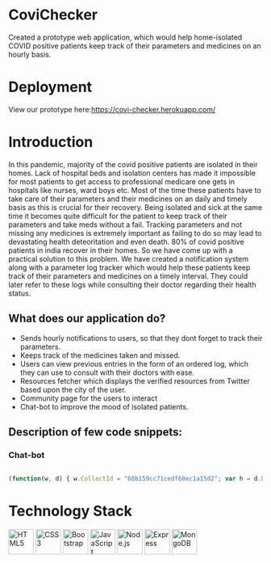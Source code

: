 # CoviChecker
Created a prototype web application, which would help home-isolated COVID positive patients keep track of their parameters and medicines on an hourly basis.
# Deployment
View our prototype here:https://covi-checker.herokuapp.com/
# Introduction
In this pandemic, majority of the covid positive patients are  isolated in their homes. Lack of hospital beds and isolation centers has made it impossible for most patients to get access to professional medicare one gets in hospitals like nurses, ward boys etc. Most of the time these patients have to take care of their parameters and their medicines on an daily and timely  basis as this is crucial for their recovery. Being isolated and sick at the same time it becomes quite difficult for the patient to keep track of their parameters and take meds without a fail. Tracking parameters and not missing any medicines is extremely important as failing to do so may lead to devastating health deteoritation and even death. 80% of covid positive patients in india recover in their homes. So we have come up with a practical solution to this problem. We have created a notification system along with a parameter log tracker which would help these patients keep track of their parameters and medicines on a timely interval. They could later refer to these logs while consulting their doctor regarding their health status.
## What does our application do?
* Sends hourly notifications to users, so that they dont forget to track their parameters.
* Keeps track of the medicines taken and missed.
* Users can view previous entries in the form of an ordered log, which they can use to consult with their doctors with ease.
* Resources fetcher which displays the verified resources from Twitter based upon the city of the user.
* Community page for the users to interact
* Chat-bot to improve the mood of isolated patients.
## Description of few code snippets:
### Chat-bot
``` js

(function(w, d) { w.CollectId = "60b159cc71cedf60ec1a15d2"; var h = d.head || d.getElementsByTagName("head")[0]; var s = d.createElement("script"); s.setAttribute("type", "text/javascript"); s.async=true; s.setAttribute("src", "https://collectcdn.com/launcher.js"); h.appendChild(s); })(window, document);

```

# Technology Stack
<a href="https://www.w3.org/TR/html5/" title="HTML5"><img src="https://github.com/get-icon/geticon/raw/master/icons/html-5.svg" alt="HTML5" width="50px" height="50px"></a>
<a href="https://www.w3.org/TR/CSS/" title="CSS3"><img src="https://github.com/get-icon/geticon/raw/master/icons/css-3.svg" alt="CSS3" width="50px" height="50px"></a> 
<a href="https://getbootstrap.com/" title="Bootstrap"><img src="https://github.com/get-icon/geticon/raw/master/icons/bootstrap.svg" alt="Bootstrap" width="50px" height="50px"></a>
<a href="https://developer.mozilla.org/en-US/docs/Web/JavaScript" title="JavaScript"><img src="https://github.com/get-icon/geticon/raw/master/icons/javascript.svg" alt="JavaScript" width="50px" height="50px"></a>
<a href="https://nodejs.org/" title="Node.js"><img src="https://github.com/get-icon/geticon/raw/master/icons/nodejs-icon.svg" alt="Node.js" width="50px" height="50px"></a>
<a href="https://expressjs.com/" title="Express"><img src="https://github.com/get-icon/geticon/raw/master/icons/express.svg" alt="Express" width="50px" height="50px"></a>
<a href="https://www.mongodb.org/" title="MongoDB"><img src="https://github.com/get-icon/geticon/raw/master/icons/mongodb-icon.svg" alt="MongoDB" width="50px" height="50px"></a>
